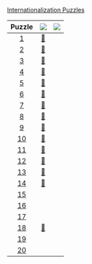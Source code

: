[Internationali­zation Puzzles](https://i18n-puzzles.com/)

<!-- @BEGIN:Puzzles -->
| Puzzle | ![](https://progress-bar.xyz/15?title=java&scale=20&suffix=/20&progress_background=ff3300) | ![](https://progress-bar.xyz/0?title=python3&scale=20&suffix=/20&progress_background=ff3300) |
| :---: | :---: | :---: |
|[1](https://i18n-puzzles.com/puzzle/1)|[👑](src/main/java/com/github/pareronia/i18n_puzzles/Puzzle2025_01.java)||
|[2](https://i18n-puzzles.com/puzzle/2)|[👑](src/main/java/com/github/pareronia/i18n_puzzles/Puzzle2025_02.java)||
|[3](https://i18n-puzzles.com/puzzle/3)|[👑](src/main/java/com/github/pareronia/i18n_puzzles/Puzzle2025_03.java)||
|[4](https://i18n-puzzles.com/puzzle/4)|[👑](src/main/java/com/github/pareronia/i18n_puzzles/Puzzle2025_04.java)||
|[5](https://i18n-puzzles.com/puzzle/5)|[👑](src/main/java/com/github/pareronia/i18n_puzzles/Puzzle2025_05.java)||
|[6](https://i18n-puzzles.com/puzzle/6)|[👑](src/main/java/com/github/pareronia/i18n_puzzles/Puzzle2025_06.java)||
|[7](https://i18n-puzzles.com/puzzle/7)|[👑](src/main/java/com/github/pareronia/i18n_puzzles/Puzzle2025_07.java)||
|[8](https://i18n-puzzles.com/puzzle/8)|[👑](src/main/java/com/github/pareronia/i18n_puzzles/Puzzle2025_08.java)||
|[9](https://i18n-puzzles.com/puzzle/9)|[👑](src/main/java/com/github/pareronia/i18n_puzzles/Puzzle2025_09.java)||
|[10](https://i18n-puzzles.com/puzzle/10)|[👑](src/main/java/com/github/pareronia/i18n_puzzles/Puzzle2025_10.java)||
|[11](https://i18n-puzzles.com/puzzle/11)|[👑](src/main/java/com/github/pareronia/i18n_puzzles/Puzzle2025_11.java)||
|[12](https://i18n-puzzles.com/puzzle/12)|[👑](src/main/java/com/github/pareronia/i18n_puzzles/Puzzle2025_12.java)||
|[13](https://i18n-puzzles.com/puzzle/13)|[👑](src/main/java/com/github/pareronia/i18n_puzzles/Puzzle2025_13.java)||
|[14](https://i18n-puzzles.com/puzzle/14)|[👑](src/main/java/com/github/pareronia/i18n_puzzles/Puzzle2025_14.java)||
|[15](https://i18n-puzzles.com/puzzle/15)|||
|[16](https://i18n-puzzles.com/puzzle/16)|||
|[17](https://i18n-puzzles.com/puzzle/17)|||
|[18](https://i18n-puzzles.com/puzzle/18)|[👑](src/main/java/com/github/pareronia/i18n_puzzles/Puzzle2025_18.java)||
|[19](https://i18n-puzzles.com/puzzle/19)|||
|[20](https://i18n-puzzles.com/puzzle/20)|||
<!-- @END:Puzzles -->
